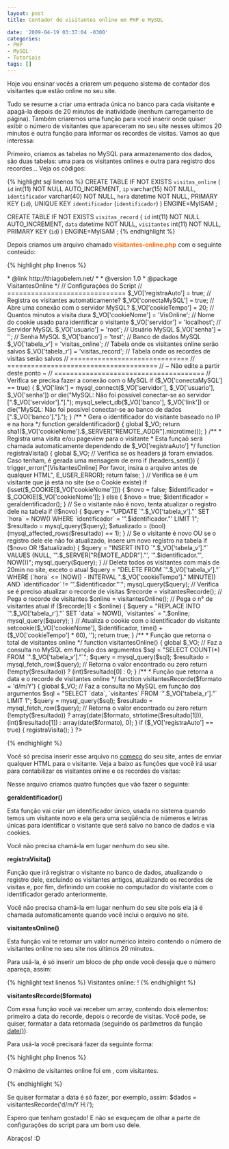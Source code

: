 ```yaml
---
layout: post
title: Contador de visitantes online em PHP e MySQL

date: '2009-04-19 03:37:04 -0300'
categories:
- PHP
- MySQL
- Tutoriais
tags: []
---
```

Hoje vou ensinar vocês a criarem um pequeno sistema de contador dos visitantes que estão online no seu site.

Tudo se resume a criar uma entrada única no banco para cada visitante e apagá-la depois de 20 minutos de inatividade (nenhum carregamento de página). Também criaremos uma função para você inserir onde quiser exibir o número de visitantes que apareceram no seu site nesses ultimos 20 minutos e outra função para informar os recordes de visitas. Vamos ao que interessa:

Primeiro, criamos as tabelas no MySQL para armazenamento dos dados, são duas tabelas: uma para os visitantes onlines e outra para registro dos recordes... Veja os códigos:


{% highlight sql linenos %}
CREATE TABLE IF NOT EXISTS `visitas_online` (
  `id` int(11) NOT NULL AUTO_INCREMENT,
  `ip` varchar(15) NOT NULL,
  `identificador` varchar(40) NOT NULL,
  `hora` datetime NOT NULL,
  PRIMARY KEY (`id`),
  UNIQUE KEY `identificador` (`identificador`)
) ENGINE=MyISAM ;

CREATE TABLE IF NOT EXISTS `visitas_record` (
  `id` int(11) NOT NULL AUTO_INCREMENT,
  `data` datetime NOT NULL,
  `visitantes` int(11) NOT NULL,
  PRIMARY KEY (`id`)
) ENGINE=MyISAM ;
{% endhighlight %}

Depois criamos um arquivo chamado <span style="color: #ff6600;"><strong>visitantes-online.php</strong></span> com o seguinte conteúdo:


{% highlight php linenos %}
<?php
/**
* Sistema de contador de visitantes online
*
* @author Thiago Belem <contato@thiagobelem.net>
* @link http://thiagobelem.net/
*
* @version 1.0
* @package VisitantesOnline
*/

//  Configurações do Script
// ==============================
$_VO['registraAuto'] = true;       // Registra os visitantes automaticamente?
$_VO['conectaMySQL'] = true;       // Abre uma conexão com o servidor MySQL?

$_VO['cookieTempo'] = 20;          // Quantos minutos a visita dura
$_VO['cookieNome'] = 'VisOnline';  // Nome do cookie usado para identificar o visitante

$_VO['servidor'] = 'localhost';    // Servidor MySQL
$_VO['usuario'] = 'root';          // Usuário MySQL
$_VO['senha'] = '';                // Senha MySQL
$_VO['banco'] = 'test';            // Banco de dados MySQL

$_VO['tabela_v'] = 'visitas_online'; // Tabela onde os visitantes online serão salvos
$_VO['tabela_r'] = 'visitas_record'; // Tabela onde os recordes de visitas serão salvos
// ==============================

// ======================================
//   ~ Não edite a partir deste ponto ~
// ======================================

// Verifica se precisa fazer a conexão com o MySQL
if ($_VO['conectaMySQL'] == true) {
  $_VO['link'] = mysql_connect($_VO['servidor'], $_VO['usuario'], $_VO['senha']) or die("MySQL: Não foi possível conectar-se ao servidor [".$_VO['servidor']."].");
  mysql_select_db($_VO['banco'], $_VO['link']) or die("MySQL: Não foi possível conectar-se ao banco de dados [".$_VO['banco']."].");
}

/**
* Gera o identificador do visitante baseado no IP e na hora
*/
function geraIdentificador() {
  global $_VO;

  return sha1($_VO['cookieNome'].$_SERVER["REMOTE_ADDR"].microtime());
}

/**
* Registra uma visita e/ou pageview para o visitante
*  Esta funçaõ será chamada automaticamente dependendo de $_VO['registraAuto']
*/
function registraVisita() {
  global $_VO;

  // Verifica se os headers já foram enviados. Caso tenham, é gerada uma mensagem de erro
  if (headers_sent()) {
    trigger_error("[VisitantesOnline] Por favor, insira o arquivo antes de qualquer HTML", E_USER_ERROR);
    return false;
  }

  // Verifica se é um visitante que já está no site (se o Cookie existe)
  if (isset($_COOKIE[$_VO['cookieNome']])) {
    $novo = false;
    $identificador = $_COOKIE[$_VO['cookieNome']];
  } else {
    $novo = true;
    $identificador = geraIdentificador();
  }

  // Se o visitante não é novo, tenta atualizar o registro dele na tabela
  if (!$novo) {
    $query = "UPDATE `".$_VO['tabela_v']."` SET `hora` = NOW() WHERE `identificador` = '".$identificador."' LIMIT 1";
    $resultado = mysql_query($query);
    $atualizado = (bool)(mysql_affected_rows($resultado) == 1);
  }

  // Se o visitante é novo OU se o registro dele ele não foi atualizado, insere um novo registro na tabela
  if ($novo OR !$atualizado) {
    $query = "INSERT INTO `".$_VO['tabela_v']."` VALUES (NULL, '".$_SERVER["REMOTE_ADDR"]."', '".$identificador."', NOW())";
    mysql_query($query);
  }

  // Deleta todos os visitantes com mais de 20min no site, exceto o atual
  $query = "DELETE FROM `".$_VO['tabela_v']."` WHERE (`hora` <= (NOW() - INTERVAL ".$_VO['cookieTempo']." MINUTE)) AND `identificador` != '".$identificador."'";
  mysql_query($query);

  // Verifica se é preciso atualizar o recorde de visitas
  $recorde = visitantesRecorde(); // Pega o recorde de visitantes
  $online = visitantesOnline(); // Pega o n° de visitantes atual
  if ($recorde[1] < $online) {
    $query = "REPLACE INTO `".$_VO['tabela_r']."` SET `data` = NOW(), `visitantes` = ".$online;
    mysql_query($query);
  }

  // Atualiza o cookie com o identificador do visitante
  setcookie($_VO['cookieNome'], $identificador, time() + ($_VO['cookieTempo'] * 60), '');
  return true;
}

/**
* Função que retorna o total de visitantes online
*/
function visitantesOnline() {
  global $_VO;

  // Faz a consulta no MySQL em função dos argumentos
  $sql = "SELECT COUNT(*) FROM `".$_VO['tabela_v']."`";
  $query = mysql_query($sql);
  $resultado = mysql_fetch_row($query);

  // Retorna o valor encontrado ou zero
  return (!empty($resultado)) ? (int)$resultado[0] : 0;
}

/**
* Função que retorna a data e o recorde de visitantes online
*/
function visitantesRecorde($formato = 'd/m/Y') {
  global $_VO;

  // Faz a consulta no MySQL em função dos argumentos
  $sql = "SELECT `data`, `visitantes` FROM `".$_VO['tabela_r']."` LIMIT 1";
  $query = mysql_query($sql);
  $resultado = mysql_fetch_row($query);

  // Retorna o valor encontrado ou zero
  return (!empty($resultado)) ? array(date($formato, strtotime($resultado[1])), (int)$resultado[1]) : array(date($formato), 0);
}

if ($_VO['registraAuto'] == true) { registraVisita(); }
?>
{% endhighlight %}

Você só precisa inserir esse arquivo no <span style="text-decoration: underline;">começo</span> do seu site, antes de enviar qualquer HTML para o visitante. Veja a baixo as funções que você irá usar para contabilizar os visitantes online e os recordes de visitas:

Nesse arquivo criamos quatro funções que vão fazer o seguinte:

<strong>geraIdentificador()</strong>

Esta função vai criar um identificador único, usada no sistema quando temos um visitante novo e ela gera uma seqüência de números e letras únicas para identificar o visitante que será salvo no banco de dados e via cookies.

Você não precisa chamá-la em lugar nenhum do seu site.

<strong>registraVisita()</strong>

Função que irá registrar o visitante no banco de dados, atualizando o registro dele, excluindo os visitantes antigos, atualizando os recordes de visitas e, por fim, definindo um cookie no computador do visitante com o identificador gerado anteriormente.

Você não precisa chamá-la em lugar nenhum do seu site pois ela já é chamada automaticamente quando você inclui o arquivo no site.

<strong>visitantesOnline()</strong>

Esta função vai te retornar um valor numérico inteiro contendo o número de visitantes online no seu site nos últimos 20 minutos.

Para usá-la, é só inserir um bloco de php onde você deseja que o número apareça, assim:


{% highlight text linenos %}
Visitantes online: <?php echo visitantesOnline(); ?>!
{% endhighlight %}

<strong>visitantesRecorde($formato)</strong>

Com essa função você vai receber um array, contendo dois elementos: primeiro a data do recorde, depois o recorde de visitas. Você pode, se quiser, formatar a data retornada (seguindo os parâmetros da função [date()](http://br2.php.net/manual/pt_BR/function.date.php)).

Para usá-la você precisará fazer da seguinte forma:


{% highlight php linenos %}
<?php $dados = visitantesRecorde(); ?>
O máximo de visitantes online foi em <?php echo $dados[0]; ?>, com <?php echo $dados[1]; ?> visitantes.

{% endhighlight %}

Se quiser formatar a data é só fazer, por exemplo, assim:
$dados = visitantesRecorde('d/m/Y H:i');

Espero que tenham gostado! E não se esqueçam de olhar a parte de configurações do script para um bom uso dele.

Abraços! :D

